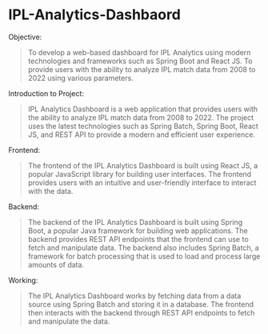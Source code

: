 # IPL-Analytics-Dashbaord


Objective:
> To develop a web-based dashboard for IPL Analytics using modern technologies and frameworks such as Spring Boot and React JS.
> To provide users with the ability to analyze IPL match data from 2008 to 2022 using various parameters.



Introduction to Project:

> IPL Analytics Dashboard is a web application that provides users with the ability to analyze IPL match data from 2008 to 2022.
> The project uses the latest technologies such as Spring Batch, Spring Boot, React JS, and REST API to provide a modern and efficient user experience.


Frontend:

> The frontend of the IPL Analytics Dashboard is built using React JS, a popular JavaScript library for building user interfaces.
> The frontend provides users with an intuitive and user-friendly interface to interact with the data.

Backend:

> The backend of the IPL Analytics Dashboard is built using Spring Boot, a popular Java framework for building web applications.
> The backend provides REST API endpoints that the frontend can use to fetch and manipulate data.
> The backend also includes Spring Batch, a framework for batch processing that is used to load and process large amounts of data.

Working:

> The IPL Analytics Dashboard works by fetching data from a data source using Spring Batch and storing it in a database.
> The frontend then interacts with the backend through REST API endpoints to fetch and manipulate the data.







